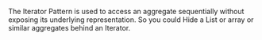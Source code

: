 The Iterator Pattern is used to access an aggregate sequentially without exposing its underlying representation. So you could Hide a List or array or similar aggregates behind an Iterator.

